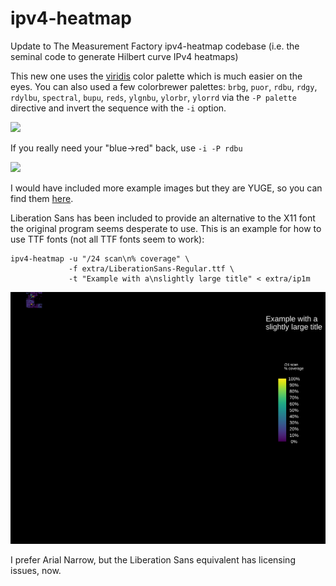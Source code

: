 # ipv4-heatmap

Update to The Measurement Factory ipv4-heatmap codebase (i.e. the seminal code to generate Hilbert curve IPv4 heatmaps)

This new one uses the [viridis](https://cran.r-project.org/web/packages/viridis/vignettes/intro-to-viridis.html) color palette which is much easier on the eyes. You can also used a few colorbrewer palettes: `brbg`, `puor`, `rdbu`, `rdgy`, `rdylbu`, `spectral`, `bupu`, `reds`, `ylgnbu`, `ylorbr`, `ylorrd` via the `-P palette` directive and invert the sequence with the `-i` option.

![](./maps/viridis.png)

If you really need your "blue->red" back, use `-i -P rdbu`

![](./maps/rdbu-inverted.png)

I would have included more example images but they are YUGE, so you can find them [here](https://www.dropbox.com/sh/wqyly8ewxeko5jn/AAC5bHIpQTuxWGBPYzMqceLQa?dl=0).

Liberation Sans has been included to provide an alternative to the X11 font the original program seems desperate to use. This is an example for how to use TTF fonts (not all TTF fonts seem to work):

    ipv4-heatmap -u "/24 scan\n% coverage" \
                 -f extra/LiberationSans-Regular.ttf \
                 -t "Example with a\nslightly large title" < extra/ip1m

![](./maps/font.png)

I prefer Arial Narrow, but the Liberation Sans equivalent has licensing issues, now.